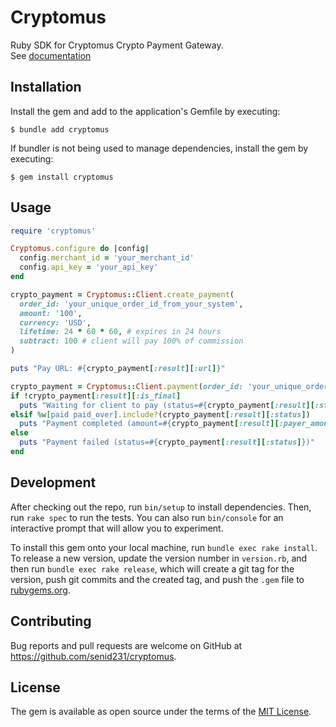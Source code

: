 # Cryptomus

Ruby SDK for Cryptomus Crypto Payment Gateway.  
See [documentation](https://doc.cryptomus.com)

## Installation

Install the gem and add to the application's Gemfile by executing:

    $ bundle add cryptomus

If bundler is not being used to manage dependencies, install the gem by executing:

    $ gem install cryptomus

## Usage

```ruby
require 'cryptomus'

Cryptomus.configure do |config|
  config.merchant_id = 'your_merchant_id'
  config.api_key = 'your_api_key'
end

crypto_payment = Cryptomus::Client.create_payment(
  order_id: 'your_unique_order_id_from_your_system',
  amount: '100',
  currency: 'USD',
  lifetime: 24 * 60 * 60, # expires in 24 hours
  subtract: 100 # client will pay 100% of commission
)

puts "Pay URL: #{crypto_payment[:result][:url]}"
```

```ruby
crypto_payment = Cryptomus::Client.payment(order_id: 'your_unique_order_id_from_your_system')
if !crypto_payment[:result][:is_final]
  puts "Waiting for client to pay (status=#{crypto_payment[:result][:status]})"
elsif %w[paid paid_over].include?(crypto_payment[:result][:status])
  puts "Payment completed (amount=#{crypto_payment[:result][:payer_amount]}, status=#{crypto_payment[:result][:status]})"
else
  puts "Payment failed (status=#{crypto_payment[:result][:status]})"
end
```

## Development

After checking out the repo, run `bin/setup` to install dependencies. Then, run `rake spec` to run the tests.
You can also run `bin/console` for an interactive prompt that will allow you to experiment.

To install this gem onto your local machine, run `bundle exec rake install`.
To release a new version, update the version number in `version.rb`,
and then run `bundle exec rake release`, which will create a git tag for the version,
push git commits and the created tag, and push the `.gem` file to [rubygems.org](https://rubygems.org).

## Contributing

Bug reports and pull requests are welcome on GitHub at https://github.com/senid231/cryptomus.

## License

The gem is available as open source under the terms of the [MIT License](https://opensource.org/licenses/MIT).
